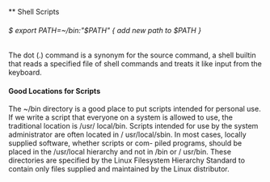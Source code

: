 
** Shell Scripts

###### $ export PATH=~/bin:"$PATH" { add new path to $PATH }

The dot (.) command is a synonym for the source command, a shell builtin that reads a
specified file of shell commands and treats it like input from the keyboard.

#### Good Locations for Scripts
The ~/bin directory is a good place to put scripts intended for personal use. If we write
a script that everyone on a system is allowed to use, the traditional location is /usr/
local/bin. Scripts intended for use by the system administrator are often located in /
usr/local/sbin. In most cases, locally supplied software, whether scripts or com-
piled programs, should be placed in the /usr/local hierarchy and not in /bin or /
usr/bin. These directories are specified by the Linux Filesystem Hierarchy Standard
to contain only files supplied and maintained by the Linux distributor.


